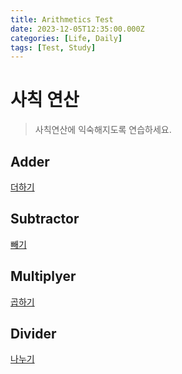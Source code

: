```yaml
---
title: Arithmetics Test
date: 2023-12-05T12:35:00.000Z
categories: [Life, Daily]
tags: [Test, Study]
---
```


# 사칙 연산
> 사칙연산에 익숙해지도록 연습하세요.

## Adder

  [더하기](https://fighting58.github.io/projects/Arithmetics/adder.html)

## Subtractor

  [빼기](https://fighting58.github.io/projects/Arithmetics/subtractor.html)

## Multiplyer

  [곱하기](https://fighting58.github.io/projects/Arithmetics/multiplyer.html)

## Divider

  [나누기](https://fighting58.github.io/projects/Arithmetics/divider.html)
